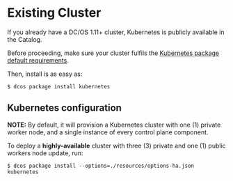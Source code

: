 # Existing Cluster

If you already have a DC/OS 1.11+ cluster, Kubernetes is publicly available in the Catalog.

Before proceeding, make sure your cluster fulfils the [Kubernetes package default requirements](https://docs.mesosphere.com/service-docs/kubernetes/2.0.0-1.12.1/install/#prerequisites/).

Then, install is as easy as:

```shell
$ dcos package install kubernetes
```

## Kubernetes configuration

**NOTE:** By default, it will provision a Kubernetes cluster with one (1) private worker node, and
a single instance of every control plane component.

To deploy a **highly-available** cluster with three (3) private and one (1) public workers node update, run:

```shell
$ dcos package install --options=./resources/options-ha.json kubernetes
```
